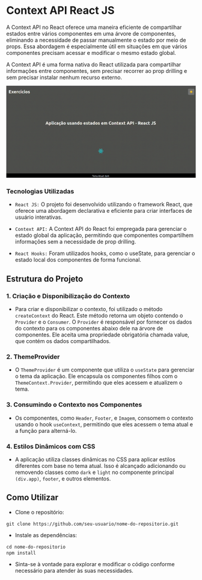# Context API React JS

A Context API no React oferece uma maneira eficiente de compartilhar estados entre vários componentes em uma árvore de componentes, eliminando a necessidade de passar manualmente o estado por meio de props. Essa abordagem é especialmente útil em situações em que vários componentes precisam acessar e modificar o mesmo estado global.

A Context API é uma forma nativa do React utilizada para compartilhar informações entre componentes, sem precisar recorrer ao prop drilling e sem precisar instalar nenhum recurso externo.

![nome qualquer](./src/assets/video-project.gif)

### Tecnologias Utilizadas

- `React JS:` O projeto foi desenvolvido utilizando o framework React, que oferece uma abordagem declarativa e eficiente para criar interfaces de usuário interativas.
  
- `Context API:` A Context API do React foi empregada para gerenciar o estado global da aplicação, permitindo que componentes compartilhem informações sem a necessidade de prop drilling.

- `React Hooks:` Foram utilizados hooks, como o useState, para gerenciar o estado local dos componentes de forma funcional.

## Estrutura do Projeto

### 1. Criação e Disponibilização do Contexto

- Para criar e disponibilizar o contexto, foi utilizado o método `createContext` do React. Este método retorna um objeto contendo o `Provider` e o `Consumer`. O `Provider` é responsável por fornecer os dados do contexto para os componentes abaixo dele na árvore de componentes. Ele aceita uma propriedade obrigatória chamada value, que contém os dados compartilhados.

### 2. ThemeProvider

- O `ThemeProvider` é um componente que utiliza o `useState` para gerenciar o tema da aplicação. Ele encapsula os componentes filhos com o `ThemeContext.Provider`, permitindo que eles acessem e atualizem o tema.

### 3. Consumindo o Contexto nos Componentes

- Os componentes, como `Header`, `Footer`, e `Imagem`, consomem o contexto usando o hook `useContext`, permitindo que eles acessem o tema atual e a função para alterná-lo.

### 4. Estilos Dinâmicos com CSS

- A aplicação utiliza classes dinâmicas no CSS para aplicar estilos diferentes com base no tema atual. Isso é alcançado adicionando ou removendo classes como `dark` e `light` no componente principal `(div.app)`, `footer`, e outros elementos.

## Como Utilizar

- Clone o repositório:

```
git clone https://github.com/seu-usuario/nome-do-repositorio.git
```

- Instale as dependências:

```
cd nome-do-repositorio
npm install
```

- Sinta-se à vontade para explorar e modificar o código conforme necessário para atender às suas necessidades.
